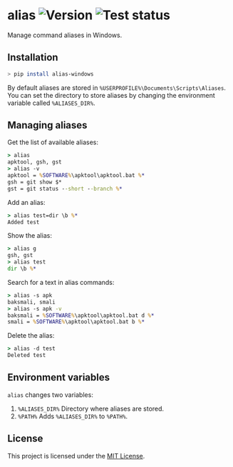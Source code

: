 # alias ![Version][githubBadge] ![Test status][workflowBadge]

Manage command aliases in Windows.

## Installation

```sh
> pip install alias-windows
```

By default aliases are stored in `%USERPROFILE%\Documents\Scripts\Aliases`. You can set the directory to store aliases by changing the environment variable called `%ALIASES_DIR%`.

## Managing aliases

Get the list of available aliases:
```cmd
> alias
apktool, gsh, gst
> alias -v
apktool = %SOFTWARE%\apktool\apktool.bat %*
gsh = git show $*
gst = git status --short --branch %*
```
Add an alias:
```cmd
> alias test=dir \b %*
Added test
```
Show the alias:
```cmd
> alias g
gsh, gst
> alias test
dir \b %*
```
Search for a text in alias commands:
```cmd
> alias -s apk
baksmali, smali
> alias -s apk -v
baksmali = %SOFTWARE%\apktool\apktool.bat d %*
smali = %SOFTWARE%\apktool\apktool.bat b %*
```
Delete the alias:
```cmd
> alias -d test
Deleted test
```

## Environment variables

`alias` changes two variables:
1. `%ALIASES_DIR%`
Directory where aliases are stored.
2. `%PATH%`
Adds `%ALIASES_DIR%` to `%PATH%`.

## License

This project is licensed under the [MIT License](LICENSE.md).

[workflowBadge]: https://img.shields.io/github/workflow/status/alexesprit/alias/Test?label=Test
[githubBadge]: https://img.shields.io/github/v/release/alexesprit/alias
